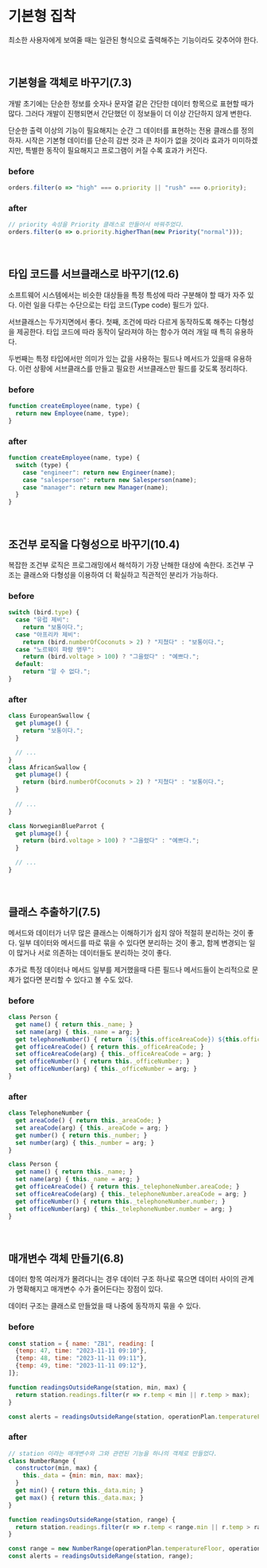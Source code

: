 # 기본형 집착
최소한 사용자에게 보여줄 때는 일관된 형식으로 출력해주는 기능이라도 갖추어야 한다.

</br>

## 기본형을 객체로 바꾸기(7.3)
개발 초기에는 단순한 정보를 숫자나 문자열 같은 간단한 데이터 항목으로 표현할 때가 많다. 그러다 개발이 진행되면서 간단했던 이 정보들이 더 이상 간단하지 않게 변한다. 

단순한 출력 이상의 기능이 필요해지는 순간 그 데이터를 표현하는 전용 클래스를 정의하자. 시작은 기본형 데이터를 단순히 감싼 것과 큰 차이가 없을 것이라 효과가 미미하겠지만, 특별한 동작이 필요해지고 프로그램이 커질 수록 효과가 커진다.

### before
```js
orders.filter(o => "high" === o.priority || "rush" === o.priority);
```

### after
```js
// priority 속성을 Priority 클래스로 만들어서 바꿔주었다.
orders.filter(o => o.priority.higherThan(new Priority("normal")));
```

</br>

## 타입 코드를 서브클래스로 바꾸기(12.6)

소프트웨어 시스템에서는 비슷한 대상들을 특정 특성에 따라 구분해야 할 때가 자주 있다. 이런 일을 다루는 수단으로는 타입 코드(Type code) 필드가 있다.

서브클래스는 두가지면에서 좋다. 첫째, 조건에 따라 다르게 동작하도록 해주는 다형성을 제공한다. 타입 코드에 따라 동작이 달라져야 하는 함수가 여러 개일 때 특히 유용하다.

두번째는 특정 타입에서만 의미가 있는 값을 사용하는 필드나 메서드가 있을때 유용하다. 이런 상황에 서브클래스를 만들고 필요한 서브클래스만 필드를 갖도록 정리하다.

### before

```javascript
function createEmployee(name, type) {
  return new Employee(name, type);
}
```

### after

```javascript
function createEmployee(name, type) {
  switch (type) {
    case "engineer": return new Engineer(name);
    case "salesperson": return new Salesperson(name);
    case "manager": return new Manager(name);
  }
}
```

</br>

## 조건부 로직을 다형성으로 바꾸기(10.4)

복잡한 조건부 로직은 프로그래밍에서 해석하기 가장 난해한 대상에 속한다. 조건부 구조는 클래스와 다형성을 이용하여 더 확실하고 직관적인 분리가 가능하다.

### before

```javascript
switch (bird.type) {
  case "유럽 제비":
    return "보통이다.";
  case "아프리카 제비":
    return (bird.numberOfCoconuts > 2) ? "지쳤다" : "보통이다.";
  case "노르웨이 파랑 앵무":
    return (bird.voltage > 100) ? "그을렸다" : "예쁘다.";
  default:
    return "알 수 없다.";
}
```

### after

```javascript
class EuropeanSwallow {
  get plumage() {
    return "보통이다."; 
  }

  // ...
}
class AfricanSwallow {
  get plumage() {
    return (bird.numberOfCoconuts > 2) ? "지쳤다" : "보통이다.";
  }
  
  // ...
}

class NorwegianBlueParrot {
  get plumage() {
    return (bird.voltage > 100) ? "그을렸다" : "예쁘다.";
  }

  // ...
}
```

</br>

## 클래스 추출하기(7.5)

메서드와 데이터가 너무 많은 클래스는 이해하기가 쉽지 않아 적절히 분리하는 것이 좋다. 일부 데이터와 메서드를 따로 묶을 수 있다면 분리하는 것이 좋고, 함께 변경되는 일이 많거나 서로 의존하는 데이터들도 분리하는 것이 좋다.

추가로 특정 데이터나 메서드 일부를 제거했을때 다른 필드나 메서드들이 논리적으로 문제가 없다면 분리할 수 있다고 볼 수도 있다.

### before

```javascript
class Person {
  get name() { return this._name; }
  set name(arg) { this._name = arg; }
  get telephoneNumber() { return `(${this.officeAreaCode}) ${this.officeNumber}` };
  get officeAreaCode() { return this._officeAreaCode; }
  set officeAreaCode(arg) { this._officeAreaCode = arg; }
  get officeNumber() { return this._officeNumber; }
  set officeNumber(arg) { this._officeNumber = arg; }
}
```

### after

```javascript
class TelephoneNumber {
  get areaCode() { return this._areaCode; }
  set areaCode(arg) { this._areaCode = arg; }
  get number() { return this._number; }
  set number(arg) { this._number = arg; }
}

class Person {
  get name() { return this._name; }
  set name(arg) { this._name = arg; }
  get officeAreaCode() { return this._telephoneNumber.areaCode; }
  set officeAreaCode(arg) { this._telephoneNumber.areaCode = arg; }
  get officeNumber() { return this._telephoneNumber.number; }
  set officeNumber(arg) { this._telephoneNumber.number = arg; }
}
```

</br>

## 매개변수 객체 만들기(6.8)

데이터 항목 여러개가 몰려다니는 경우 데이터 구조 하나로 묶으면 데이터 사이의 관계가 명확해지고 매개변수 수가 줄어든다는 장점이 있다.

데이터 구조는 클래스로 만들었을 때 나중에 동작까지 묶을 수 있다.

### before

```javascript
const station = { name: "ZB1", reading: [
  {temp: 47, time: "2023-11-11 09:10"},
  {temp: 48, time: "2023-11-11 09:11"},
  {temp: 49, time: "2023-11-11 09:12"},
]};

function readingsOutsideRange(station, min, max) {
  return station.readings.filter(r => r.temp < min || r.temp > max);
}

const alerts = readingsOutsideRange(station, operationPlan.temperatureFloor, operationPlan.temperatureCeiling);
```

### after

```javascript
// station 이라는 매개변수와 그와 관련된 기능을 하나의 객체로 만들었다.
class NumberRange {
  constructor(min, max) {
    this._data = {min: min, max: max};
  }
  get min() { return this._data.min; }
  get max() { return this._data.max; }
}

function readingsOutsideRange(station, range) {
  return station.readings.filter(r => r.temp < range.min || r.temp > range.max);
}

const range = new NumberRange(operationPlan.temperatureFloor, operationPlan.temperatureCeiling);
const alerts = readingsOutsideRange(station, range);
```
